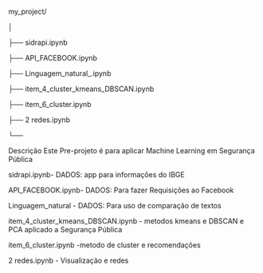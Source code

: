 my_project/

│

├── sidrapi.ipynb

├── API_FACEBOOK.ipynb

├── Linguagem_natural_.ipynb

├── item_4_cluster_kmeans_DBSCAN.ipynb

├── item_6_cluster.ipynb

├── 2 redes.ipynb



└── 

Descrição Este Pre-projeto é para aplicar Machine Learning em Segurança Pública 

sidrapi.ipynb- DADOS:  app para informações do IBGE 

API_FACEBOOK.ipynb- DADOS:  Para fazer Requisições ao Facebook

Linguagem_natural - DADOS: Para uso de comparação de textos

item_4_cluster_kmeans_DBSCAN.ipynb - metodos kmeans e DBSCAN e PCA aplicado a Segurança Pública 

item_6_cluster.ipynb -metodo de cluster e recomendações

2 redes.ipynb - Visualização e redes



